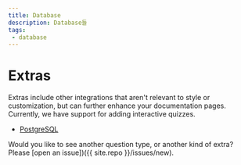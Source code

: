 ```yaml
---
title: Database
description: Database들
tags:
 - database
---
```


# Extras

Extras include other integrations that aren't relevant to style or customization,
but can further enhance your documentation pages. Currently, we have support
for adding interactive quizzes.

 - [PostgreSQL](./postgresql)


Would you like to see another question type, or another kind of extra? Please
[open an issue])({{ site.repo }}/issues/new).
